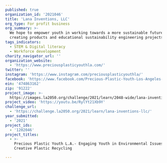 ```yaml
---
published: true
organization_id: '2021046'
title: 'Lana Inventions, LLC'
org_type: For profit business
org_summary: >-
  We hope to empower youth in working towards a more sustainable future by
  creating products and educational sustainability engineering projects.
tags_indicators:
  - STEM & Digital literacy
  - Workforce development
charity_navigator_url: ''
organization_website:
  - 'https://www.preciousplasticyouthla.com/'
twitter: ''
instagram: 'https://www.instagram.com/preciousplasticyouthla/'
facebook: 'https://www.facebook.com/Precious-Plastic-Youth-Los-Angeles-109353297918595'
ein: '474863162'
zip: '91222'
project_image: >-
  https://images.la2050.org/challenge/2021/learn/2048-wide/lana-inventions-llc.jpg
project_video: 'https://youtu.be/RylYt21Xb9Y'
challenge_url:
  - 'https://challenge.la2050.org/2021/learn/lana-inventions-llc/'
year_submitted:
  - '2021'
project_ids:
  - '1202046'
project_titles:
  - >-
    Precious Plastic Youth L.A.- Engaging Youth in Environmental Issues Through
    Creative Plastic Recycling

---
```

